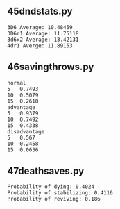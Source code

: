 ## 45dndstats.py ##
```
3D6 Average: 10.48459
3D6r1 Average: 11.75118
3d6x2 Average: 13.42131
4dr1 Averge: 11.89153

```

## 46savingthrows.py ##
``` 
normal
5	0.7493
10	0.5079
15	0.2618
advantage
5	0.9379
10	0.7492
15	0.4338
disadvantage
5	0.567
10	0.2458
15	0.0636
```

## 47deathsaves.py ##
```
Probability of dying: 0.4024
Probability of stabilizing: 0.4116
Probability of reviving: 0.186
```